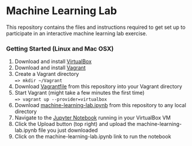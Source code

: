 # Machine Learning Lab
This repository contains the files and instructions required to get set up to participate in an interactive machine learning lab exercise.

### Getting Started (Linux and Mac OSX)
1. Download and install [VirtualBox](https://www.virtualbox.org/wiki/Downloads)
1. Download and install [Vagrant](https://www.vagrantup.com/downloads.html)
1. Create a Vagrant directory  
```=> mkdir ~/Vagrant```
1. Download [Vagrantfile](https://github.com/jasonracey/machine-learning-lab/blob/master/Vagrantfile) from this repository into your Vagrant directory
1. Start Vagrant (might take a few minutes the first time)  
```=> vagrant up --provider=virtualbox```
1. Download [machine-learning-lab.ipynb](https://github.com/jasonracey/machine-learning-lab/blob/master/machine_learning_lab.ipynb) from this repository to any local directory
1. Navigate to the [Jupyter Notebook](http://localhost:8001/) running in your VirtualBox VM
1. Click the Upload button (top right) and upload the machine-learning-lab.ipynb file you just downloaded
1. Click on the machine-learning-lab.ipynb link to run the notebook
